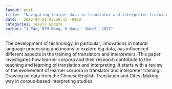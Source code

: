 ```yaml
---
layout: post
title:  "Navigating learner data in translator and interpreter training: Insights from the Chinese/English Translation and Interpreting Learner Corpus (CETILC)"
date:   2022-04-21 03:59:43 -0400
categories: jekyll update
author: "J Pan, BTM Wong, H Wang - Babel, 2022"
---
```

The development of technology, in particular, innovations in natural language processing and means to explore big data, has influenced different aspects in the training of translators and interpreters. This paper investigates how learner corpora and their research contribute to the teaching and learning of translation and interpreting. It starts with a review of the evolvement of learner corpora in translator and interpreter training. Drawing on data from the Chinese/English Translation and Cites: Making way in corpus-based interpreting studies